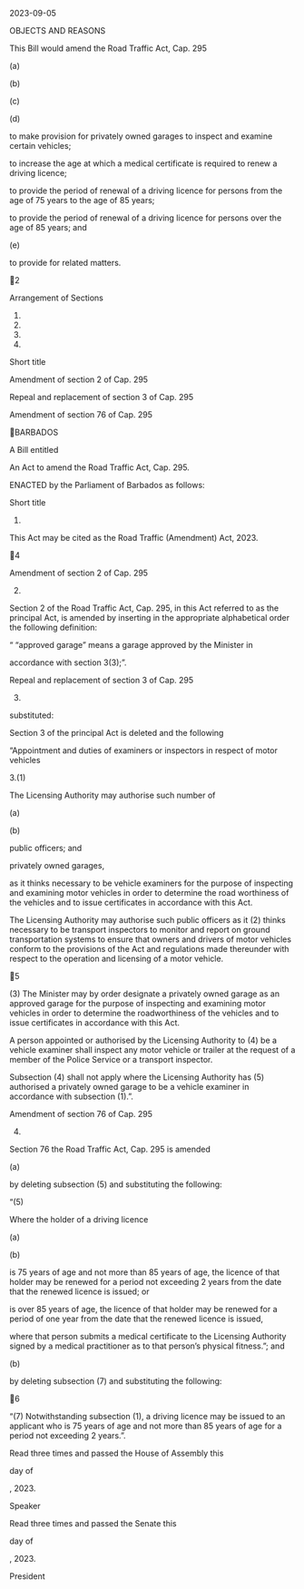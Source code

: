 2023-09-05

OBJECTS AND REASONS

This Bill would amend the Road Traffic Act, Cap. 295

(a)

(b)

(c)

(d)

to make provision for privately owned garages to inspect and examine
certain vehicles;

to increase the age at which a medical certificate is required to renew
a driving licence;

to provide the period of renewal of a driving licence for persons from
the age of 75 years to the age of 85 years;

to provide the period of renewal of a driving licence for persons over
the age of 85 years; and

(e)

to provide for related matters.

2

Arrangement of Sections

1.

2.

3.

4.

Short title

Amendment of section 2 of Cap. 295

Repeal and replacement of section 3 of Cap. 295

Amendment of section 76 of Cap. 295

BARBADOS

A Bill entitled

An Act to amend the Road Traffic Act, Cap. 295.

ENACTED by the Parliament of Barbados as follows:

Short title

1.

This Act may be cited as the Road Traffic (Amendment) Act, 2023.

4

Amendment of section 2 of Cap. 295

2.
Section 2 of the Road Traffic Act, Cap. 295, in this Act referred to
as the principal Act, is amended by inserting in the appropriate alphabetical
order the following definition:

“  “approved  garage”  means  a  garage  approved  by  the  Minister  in

accordance with section 3(3);”.

Repeal and replacement of section 3 of Cap. 295

3.
substituted:

Section  3  of  the  principal  Act  is  deleted  and  the  following

“Appointment and duties of examiners or inspectors in
respect of motor vehicles

3.(1)

The Licensing Authority may authorise such number of

(a)

(b)

public officers; and

privately owned garages,

as  it  thinks  necessary  to  be  vehicle  examiners  for  the  purpose  of
inspecting and examining motor vehicles in order to determine the road
worthiness of the vehicles and to issue certificates in accordance with
this Act.

The Licensing Authority may authorise such public officers as it
(2)
thinks  necessary  to  be  transport  inspectors  to  monitor  and  report  on
ground  transportation  systems  to  ensure  that  owners  and  drivers  of
motor vehicles conform to the provisions of the Act and regulations
made thereunder with respect to the operation and licensing of a motor
vehicle.

5

(3)
The Minister may by order designate a privately owned garage
as  an  approved  garage  for  the  purpose  of  inspecting  and  examining
motor vehicles in order to determine the roadworthiness of the vehicles
and to issue certificates in accordance with this Act.

A person appointed or authorised by the Licensing Authority to
(4)
be a vehicle examiner shall inspect any motor vehicle or trailer at the
request of a member of the Police Service or a transport inspector.

Subsection (4) shall not apply where the Licensing Authority has
(5)
authorised  a  privately  owned  garage  to  be  a  vehicle  examiner  in
accordance with subsection (1).”.

Amendment of section 76 of Cap. 295

4.

Section 76 the Road Traffic Act, Cap. 295 is amended

(a)

by deleting subsection (5) and substituting the following:

“(5)

Where the holder of a driving licence

(a)

(b)

is  75  years  of  age  and  not  more  than  85  years  of  age,  the
licence  of  that  holder  may  be  renewed  for  a  period  not
exceeding 2 years from the date that the renewed licence is
issued; or

is  over  85  years  of  age,  the  licence  of  that  holder  may  be
renewed  for  a  period  of  one  year  from  the  date  that  the
renewed licence is issued,

where  that  person  submits  a  medical  certificate  to  the  Licensing
Authority signed by a medical practitioner as to that person’s physical
fitness.”; and

(b)

by deleting subsection (7) and substituting the following:

6

“(7)
Notwithstanding subsection (1), a driving licence may be issued
to an applicant who is 75 years of age and not more than 85 years of
age for a period not exceeding 2 years.”.

Read three times and passed the House of Assembly this

day of

, 2023.

Speaker

Read three times and passed the Senate this

day of

, 2023.

President

